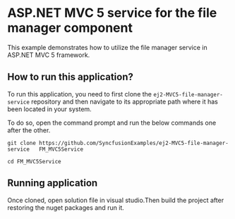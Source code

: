 # ASP.NET MVC 5 service for the file manager component

This example demonstrates how to utilize the file manager service in ASP.NET MVC 5 framework.

## How to run this application?

To run this application, you need to first clone the `ej2-MVC5-file-manager-service` repository and then navigate to its appropriate path where it has been located in your system.

To do so, open the command prompt and run the below commands one after the other.

```
git clone https://github.com/SyncfusionExamples/ej2-MVC5-file-manager-service   FM_MVC5Service

cd FM_MVC5Service

```

## Running application

Once cloned, open solution file in visual studio.Then build the project after restoring the nuget packages and run it.


